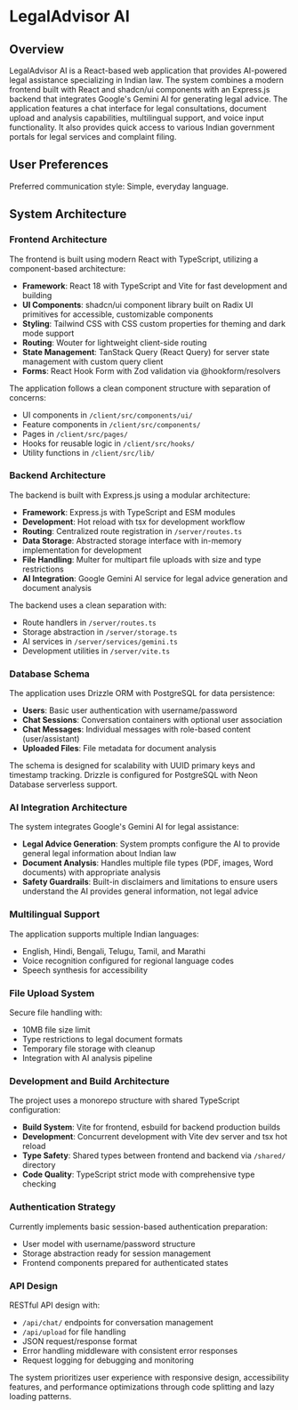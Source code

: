 # LegalAdvisor AI

## Overview

LegalAdvisor AI is a React-based web application that provides AI-powered legal assistance specializing in Indian law. The system combines a modern frontend built with React and shadcn/ui components with an Express.js backend that integrates Google's Gemini AI for generating legal advice. The application features a chat interface for legal consultations, document upload and analysis capabilities, multilingual support, and voice input functionality. It also provides quick access to various Indian government portals for legal services and complaint filing.

## User Preferences

Preferred communication style: Simple, everyday language.

## System Architecture

### Frontend Architecture

The frontend is built using modern React with TypeScript, utilizing a component-based architecture:

- **Framework**: React 18 with TypeScript and Vite for fast development and building
- **UI Components**: shadcn/ui component library built on Radix UI primitives for accessible, customizable components
- **Styling**: Tailwind CSS with CSS custom properties for theming and dark mode support
- **Routing**: Wouter for lightweight client-side routing
- **State Management**: TanStack Query (React Query) for server state management with custom query client
- **Forms**: React Hook Form with Zod validation via @hookform/resolvers

The application follows a clean component structure with separation of concerns:
- UI components in `/client/src/components/ui/` 
- Feature components in `/client/src/components/`
- Pages in `/client/src/pages/`
- Hooks for reusable logic in `/client/src/hooks/`
- Utility functions in `/client/src/lib/`

### Backend Architecture

The backend is built with Express.js using a modular architecture:

- **Framework**: Express.js with TypeScript and ESM modules
- **Development**: Hot reload with tsx for development workflow
- **Routing**: Centralized route registration in `/server/routes.ts`
- **Data Storage**: Abstracted storage interface with in-memory implementation for development
- **File Handling**: Multer for multipart file uploads with size and type restrictions
- **AI Integration**: Google Gemini AI service for legal advice generation and document analysis

The backend uses a clean separation with:
- Route handlers in `/server/routes.ts`
- Storage abstraction in `/server/storage.ts`
- AI services in `/server/services/gemini.ts`
- Development utilities in `/server/vite.ts`

### Database Schema

The application uses Drizzle ORM with PostgreSQL for data persistence:

- **Users**: Basic user authentication with username/password
- **Chat Sessions**: Conversation containers with optional user association
- **Chat Messages**: Individual messages with role-based content (user/assistant)
- **Uploaded Files**: File metadata for document analysis

The schema is designed for scalability with UUID primary keys and timestamp tracking. Drizzle is configured for PostgreSQL with Neon Database serverless support.

### AI Integration Architecture

The system integrates Google's Gemini AI for legal assistance:

- **Legal Advice Generation**: System prompts configure the AI to provide general legal information about Indian law
- **Document Analysis**: Handles multiple file types (PDF, images, Word documents) with appropriate analysis
- **Safety Guardrails**: Built-in disclaimers and limitations to ensure users understand the AI provides general information, not legal advice

### Multilingual Support

The application supports multiple Indian languages:
- English, Hindi, Bengali, Telugu, Tamil, and Marathi
- Voice recognition configured for regional language codes
- Speech synthesis for accessibility

### File Upload System

Secure file handling with:
- 10MB file size limit
- Type restrictions to legal document formats
- Temporary file storage with cleanup
- Integration with AI analysis pipeline

### Development and Build Architecture

The project uses a monorepo structure with shared TypeScript configuration:
- **Build System**: Vite for frontend, esbuild for backend production builds
- **Development**: Concurrent development with Vite dev server and tsx hot reload
- **Type Safety**: Shared types between frontend and backend via `/shared/` directory
- **Code Quality**: TypeScript strict mode with comprehensive type checking

### Authentication Strategy

Currently implements basic session-based authentication preparation:
- User model with username/password structure
- Storage abstraction ready for session management
- Frontend components prepared for authenticated states

### API Design

RESTful API design with:
- `/api/chat/` endpoints for conversation management
- `/api/upload` for file handling
- JSON request/response format
- Error handling middleware with consistent error responses
- Request logging for debugging and monitoring

The system prioritizes user experience with responsive design, accessibility features, and performance optimizations through code splitting and lazy loading patterns.